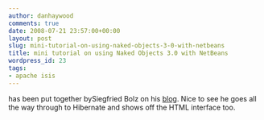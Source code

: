 ```yaml
---
author: danhaywood
comments: true
date: 2008-07-21 23:57:00+00:00
layout: post
slug: mini-tutorial-on-using-naked-objects-3-0-with-netbeans
title: mini tutorial on using Naked Objects 3.0 with NetBeans
wordpress_id: 23
tags:
- apache isis
---
```


has been put together bySiegfried Bolz on his [blog](http://blog.jdevelop.eu/?p=116).  Nice to see he goes all the way through to Hibernate and shows off the HTML interface too.
